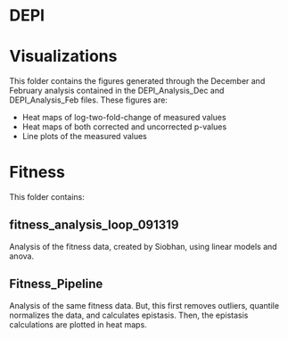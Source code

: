 # DEPI

# Visualizations 

This folder contains the figures generated through the December and February analysis contained in the DEPI_Analysis_Dec and DEPI_Analysis_Feb files. These figures are:

* Heat maps of log-two-fold-change of measured values
* Heat maps of both corrected and uncorrected p-values
* Line plots of the measured values


# Fitness

This folder contains:

## fitness_analysis_loop_091319

Analysis of the fitness data, created by Siobhan, using linear models and anova. 

## Fitness_Pipeline

Analysis of the same fitness data. But, this first removes outliers, quantile normalizes the data, and calculates epistasis. Then, the epistasis calculations are plotted in heat maps.


